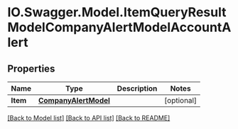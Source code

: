 # IO.Swagger.Model.ItemQueryResultModelCompanyAlertModelAccountAlert
## Properties

Name | Type | Description | Notes
------------ | ------------- | ------------- | -------------
**Item** | [**CompanyAlertModel**](CompanyAlertModel.md) |  | [optional] 

[[Back to Model list]](../README.md#documentation-for-models) [[Back to API list]](../README.md#documentation-for-api-endpoints) [[Back to README]](../README.md)

